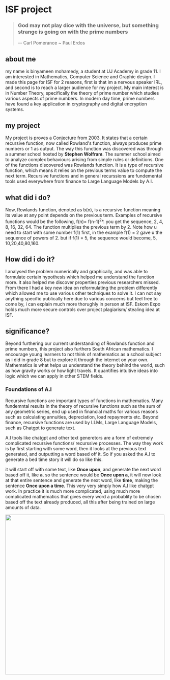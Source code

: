 # ISF project


> ### God may not play dice with the universe, but something strange is going on with the prime numbers
> 
> -- Carl Pomerance ~ Paul Erdos

## about me
my name is binyameen mohamedy, a student at UJ Academy in grade 11. I am interested in Mathematics, Computer Science and Graphic design. I made this page for ISF for 2 reasons, first is that im a nervous speaker IRL, and second is to reach a larger audience for my project. My main interest is in Number Theory, specifically the theory of prime number which studies various aspects of prime numbers. In modern day time, prime numbers have found a key application in cryptography and digital encryption systems.

## my project
My project is proves a Conjecture from 2003. It states that a certain recursive function, now called Rowland's function, always produces prime numbers or 1 as output. The way this function was discovered was through a summer school hosted by **Stephen Wolfram**. The summer school aimed to analyze complex behaviours arising from simple rules or definitions. One of the functions discovered was Rowlands function. It is a type of recursive function, which means it relies on the previous terms value to compute the next term. Recursive functions and in general recurssions are fundemental tools used everywhere from finance to Large Language Models by A.I.

## what did i do?
Now, Rowlands function, denoted as b(n), is a recursive function meaning its value at any point depends on the previous term. Examples of recursive functions would be the following, f(n)= f(n-1)<sup>2</sup>*. you get the sequence, 2, 4, 8, 16, 32, 64. The function multiplies the previous term by 2. Note how u need to start with some number f(1) first, in the example f(1) = 2 gave u the sequence of powers of 2. but if f(1) = 5, the sequence would become, 5, 10,20,40,80,160.

## How did i do it?
I analysed the problem numerically and graphically, and was able to formulate certain hypothesis which helped me understand the function more. It also helped me discover properties previous researchers missed. From there I had a key new idea on reformulating the problem differently which allowed me to use various other techniques to solve it. I can not say anything specific publically here due to various concerns but feel free to come by, i can explain much more thorughly in person at ISF. Eskom Expo holds much more secure controls over project plagiarism/ stealing idea at ISF.

## significance?
Beyond furthering our current understanding of Rowlands function and prime numbers, this project also furthers South African mathematics. I encourage young learners to not think of mathematics as a school subject as i did in grade 8 but to explore it through the internet on your own. Mathematics is what helps us understand the theory behind the world, such as how gravity works or how light travels. It quantifies intuitive ideas into logic which we can apply in other STEM fields.   

### Foundations of A.I
Recursive functions are important types of functions in mathematics. Many fundemntal results in the theory of recursive functions such as the sum of any geometric series, end up used in financial maths for various reasons such as calculating annuities, depreciation, load repayments etc. Beyond finance, recursive functions are used by LLMs, Large Language Models, such as Chatgpt to generate text.

A.I tools like chatgpt and other text generetors are a form of extremely complicated recursive functions/ recurssive processes. The way they work is by first starting with some word, then it looks at the previous text generated, and outputting a word based off it. So if you asked the A.I to generate a bed time story it will do so like this.

it will start off with some text, like **Once upon**, and generate the next word based off it, like **a**. so the sentence would be **Once upon a**, it will now look at that entire sentence and generate the next word, like **time**, making the sentence **Once upon a time**. This very very simply how A.I like chatgpt work. In practice it is much more complicated, using much more complicated mathematics that gives every word a probablity to be chosen based off the text already produced, all this after being trained on large amounts of data.

<img src="https://miro.medium.com/v2/resize:fit:1400/0*vv8k1EwchSKpOVIJ.png" width="500px" align="center">
